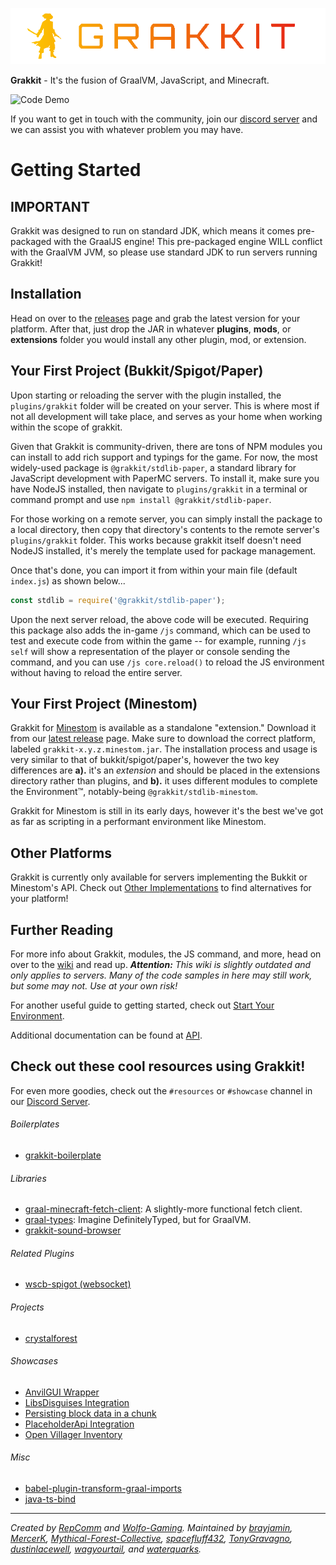 ![Project Logo](./logo.png)

**Grakkit** - It's the fusion of GraalVM, JavaScript, and Minecraft.

![Code Demo](./demo.gif)

If you want to get in touch with the community, join our [discord server](https://discord.gg/e682hwR) and we can assist you with whatever problem you may have.

# Getting Started

## IMPORTANT
Grakkit was designed to run on standard JDK, which means it comes pre-packaged with the GraalJS engine! This pre-packaged engine WILL conflict with the GraalVM JVM, so please use standard JDK to run servers running Grakkit!

## Installation
Head on over to the [releases](https://github.com/grakkit/grakkit/releases) page and grab the latest version for your platform. After that, just drop the JAR in whatever **plugins**, **mods**, or **extensions** folder you would install any other plugin, mod, or extension.

## Your First Project (Bukkit/Spigot/Paper)
Upon starting or reloading the server with the plugin installed, the `plugins/grakkit` folder will be created on your server. This is where most if not all development will take place, and serves as your home when working within the scope of grakkit.

Given that Grakkit is community-driven, there are tons of NPM modules you can install to add rich support and typings for the game. For now, the most widely-used package is `@grakkit/stdlib-paper`, a standard library for JavaScript development with PaperMC servers. To install it, make sure you have NodeJS installed, then navigate to `plugins/grakkit` in a terminal or command prompt and use `npm install @grakkit/stdlib-paper`.

For those working on a remote server, you can simply install the package to a local directory, then copy that directory's contents to the remote server's `plugins/grakkit` folder. This works because grakkit itself doesn't need NodeJS installed, it's merely the template used for package management.

Once that's done, you can import it from within your main file (default `index.js`) as shown below...
```js
const stdlib = require('@grakkit/stdlib-paper');
```

Upon the next server reload, the above code will be executed. Requiring this package also adds the in-game `/js` command, which can be used to test and execute code from within the game -- for example, running `/js self` will show a representation of the player or console sending the command, and you can use `/js core.reload()` to reload the JS environment without having to reload the entire server.

## Your First Project (Minestom)
Grakkit for [Minestom](https://github.com/Minestom/Minestom) is available as a standalone "extension." Download it from our [latest release]() page. Make sure to download the correct platform, labeled `grakkit-x.y.z.minestom.jar`.
The installation process and usage is very similar to that of bukkit/spigot/paper's, however the two key differences are **a).** it's an _extension_ and should be placed in the extensions directory rather than plugins, and **b).** it uses different modules to complete the Environment™, notably-being `@grakkit/stdlib-minestom`.

Grakkit for Minestom is still in its early days, however it's the best we've got as far as scripting in a performant environment like Minestom.

## Other Platforms
Grakkit is currently only available for servers implementing the Bukkit or Minestom's API. Check out [Other Implementations](https://github.com/grakkit/grakkit/wiki/Other-Implementations) to find alternatives for your platform!

## Further Reading
For more info about Grakkit, modules, the JS command, and more, head on over to the [wiki](https://github.com/grakkit/grakkit/wiki) and read up. ***Attention:** This wiki is slightly outdated and only applies to servers. Many of the code samples in here may still work, but some may not. Use at your own risk!*

For another useful guide to getting started, check out [Start Your Environment](https://github.com/grakkit/grakkit/wiki/HowTo-Start-Environment).

Additional documentation can be found at [API](/docs/api.md).

## Check out these cool resources using Grakkit!
For even more goodies, check out the `#resources` or `#showcase` channel in our [Discord Server](https://discord.gg/e682hwR). 

###### Boilerplates

* [grakkit-boilerplate](https://github.com/MercerK/grakkit-boilerplate)

###### Libraries

* [graal-minecraft-fetch-client](https://github.com/MercerK/graal-minecraft-fetch-client): A slightly-more functional fetch client.
* [graal-types](https://github.com/graal-types/graal-types): Imagine DefinitelyTyped, but for GraalVM. 
* [grakkit-sound-browser](https://github.com/MercerK/grakkit-sound-browser)

###### Related Plugins

* [wscb-spigot (websocket)](https://github.com/RepComm/wscb-spigot)

###### Projects

* [crystalforest](https://github.com/RepComm/crystalforest)

###### Showcases

* [AnvilGUI Wrapper](https://gist.github.com/GodBleak/aea0d032c01e4f1cc3aef1a0e8d5c92b)
* [LibsDisguises Integration](https://gist.github.com/MercerK/9f793db326d03dddf6c7d09dc4e7be5d)
* [Persisting block data in a chunk](https://gist.github.com/MercerK/ed0b5721ddbb00ba0e38a0eb86363ef5)
* [PlaceholderApi Integration](https://gist.github.com/MercerK/116d3be78ca43be1f71f4f4614597f5e)
* [Open Villager Inventory](https://gist.github.com/MercerK/473319ba8b47b4dcc10c5fea6a994442)

###### Misc

* [babel-plugin-transform-graal-imports](https://github.com/MercerK/babel-plugin-transform-graal-imports)
* [java-ts-bind](https://github.com/bensku/java-ts-bind)


---

*Created by [RepComm](https://github.com/RepComm) and [Wolfo-Gaming](https://github.com/Wolfo-Gaming). Maintained by [brayjamin](https://github.com/brayjamin), [MercerK](https://github.com/MercerK),  [Mythical-Forest-Collective](https://github.com/Mythical-Forest-Collective), [spacefluff432](https://github.com/spacefluff432), [TonyGravagno](https://github.com/TonyGravagno), [dustinlacewell](https://github.com/dustinlacewell), [wagyourtail](https://github.com/wagyourtail), and [waterquarks](https://github.com/waterquarks).*
 
